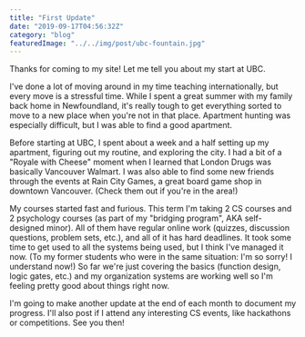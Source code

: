 ```yaml
---
title: "First Update"
date: "2019-09-17T04:56:32Z"
category: "blog"
featuredImage: "../../img/post/ubc-fountain.jpg"
---
```

Thanks for coming to my site! Let me tell you about my start at UBC.

I've done a lot of moving around in my time teaching internationally, but every move is a stressful time. While I spent a great summer with my family back home in Newfoundland, it's really tough to get everything sorted to move to a new place when you're not in that place. Apartment hunting was especially difficult, but I was able to find a good apartment.

Before starting at UBC, I spent about a week and a half setting up my apartment, figuring out my routine, and exploring the city. I had a bit of a "Royale with Cheese" moment when I learned that London Drugs was basically Vancouver Walmart. I was also able to find some new friends through the events at Rain City Games, a great board game shop in downtown Vancouver. (Check them out if you're in the area!)

My courses started fast and furious. This term I'm taking 2 CS courses and 2 psychology courses (as part of my "bridging program", AKA self-designed minor). All of them have regular online work (quizzes, discussion questions, problem sets, etc.), and all of it has hard deadlines. It took some time to get used to all the systems being used, but I think I've managed it now. (To my former students who were in the same situation: I'm so sorry! I understand now!) So far we're just covering the basics (function design, logic gates, etc.) and my organization systems are working well so I'm feeling pretty good about things right now.

I'm going to make another update at the end of each month to document my progress. I'll also post if I attend any interesting CS events, like hackathons or competitions. See you then!
